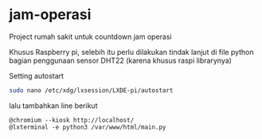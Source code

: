 # jam-operasi
Project rumah sakit untuk countdown jam operasi

Khusus Raspberry pi, selebih itu perlu dilakukan tindak lanjut di file python bagian penggunaan sensor DHT22 (karena khusus raspi librarynya)

Setting autostart 
```sh
sudo nano /etc/xdg/lxsession/LXDE-pi/autostart
```
lalu tambahkan line berikut
```
@chromium --kiosk http://localhost/
@lxterminal -e python3 /var/www/html/main.py
```
